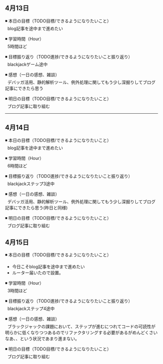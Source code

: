 ## 4月13日
◾ 本日の目標（TODO目標/できるようになりたいこと）<br>
&nbsp; blog記事を途中まで進めたい

◾ 学習時間（Hour）<br>
&nbsp; 5時間ほど

◾ 目標振り返り（TODO進捗/できるようになりたいこと振り返り）<br>
&nbsp; blackjackゲーム途中

◾ 感想（一日の感想、雑談）<br>
&nbsp; デバッガ活用、静的解析ツール、例外処理に関してもう少し深掘りしてブログ記事にできたら思う

◾ 明日の目標（TODO目標/できるようになりたいこと）<br>
&nbsp; ブログ記事に取り組む

---

## 4月14日
◾ 本日の目標（TODO目標/できるようになりたいこと）<br>
&nbsp; blog記事を途中まで進めたい

◾ 学習時間（Hour）<br>
&nbsp; 6時間ほど

◾ 目標振り返り（TODO進捗/できるようになりたいこと振り返り）<br>
&nbsp; blackjackステップ3途中

◾ 感想（一日の感想、雑談）<br>
&nbsp; デバッガ活用、静的解析ツール、例外処理に関してもう少し深掘りしてブログ記事にできたら思う(昨日と同様)

◾ 明日の目標（TODO目標/できるようになりたいこと）<br>
&nbsp; ブログ記事に取り組む

## 4月15日
◾ 本日の目標（TODO目標/できるようになりたいこと）<br>
- 今日こそblog記事を途中まで進めたい
- ルーター届いたので設置。

◾ 学習時間（Hour）<br>
&nbsp; 3時間ほど

◾ 目標振り返り（TODO進捗/できるようになりたいこと振り返り）<br>
&nbsp; blackjackステップ4途中

◾ 感想（一日の感想、雑談）<br>
&nbsp; ブラックジャックの課題において、ステップが進むにつれてコードの可読性が明らかに低くなりつつあるのでリファクタリングする必要があるがめんどくさいなあ、、という状況であまり進まない。

◾ 明日の目標（TODO目標/できるようになりたいこと）<br>
&nbsp; ブログ記事に取り組む

